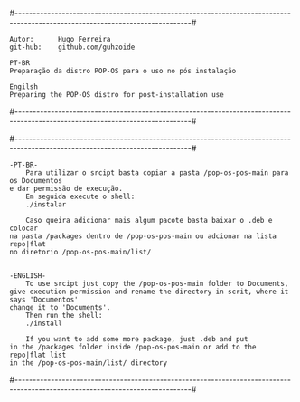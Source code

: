 #------------------------------------------------------------------------------------------------------------------------------#

	Autor:		Hugo Ferreira                                                       
	git-hub:	github.com/guhzoide                                                     

	PT-BR
	Preparação da distro POP-OS para o uso no pós instalação  
	
	Engilsh
	Preparing the POP-OS distro for post-installation use
#------------------------------------------------------------------------------------------------------------------------------#

#------------------------------------------------------------------------------------------------------------------------------#
	
	-PT-BR-                                                                                  
 		Para utilizar o srcipt basta copiar a pasta /pop-os-pos-main para os Documentos  
	e dar permissão de execução.                                                       
  		Em seguida execute o shell:                                                      
  		./instalar                                                                       
                                                                                   
  		Caso queira adicionar mais algum pacote basta baixar o .deb e colocar            
	na pasta /packages dentro de /pop-os-pos-main ou adcionar na lista repo|flat        
	no diretorio /pop-os-pos-main/list/                                               


	-ENGLISH-
		To use srcipt just copy the /pop-os-pos-main folder to Documents,
	give execution permission and rename the directory in scrit, where it says 'Documentos' 
	change it to 'Documents'.
  		Then run the shell:
  		./install
                                                                                   
  		If you want to add some more package, just .deb and put
	in the /packages folder inside /pop-os-pos-main or add to the repo|flat list
	in the /pop-os-pos-main/list/ directory
#------------------------------------------------------------------------------------------------------------------------------#

